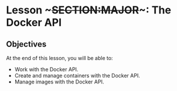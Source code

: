 <!SLIDE>
# Lesson ~~~SECTION:MAJOR~~~: The Docker API
## Objectives

At the end of this lesson, you will be able to:

* Work with the Docker API.
* Create and manage containers with the Docker API.
* Manage images with the Docker API.
